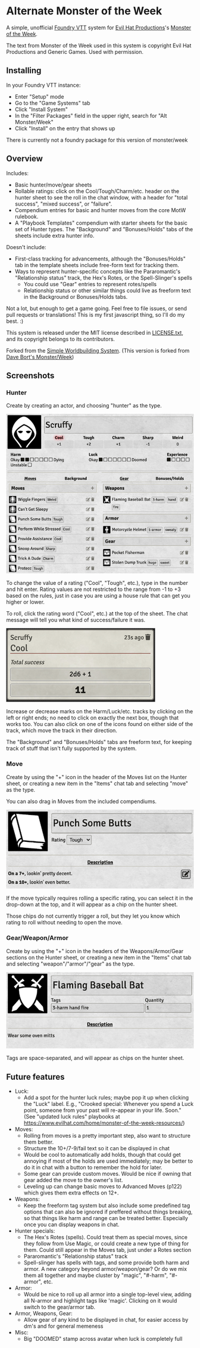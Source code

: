 # Alternate Monster of the Week

A simple, unofficial [Foundry VTT](https://foundryvtt.com/) system for
[Evil Hat Productions](https://www.evilhat.com/)'s [Monster of the
Week](https://www.evilhat.com/home/monster-of-the-week/).

The text from Monster of the Week used in this system is copyright Evil Hat
Productions and Generic Games. Used with permission.

## Installing

In your Foundry VTT instance:

- Enter "Setup" mode
- Go to the "Game Systems" tab
- Click "Install System"
- In the "Filter Packages" field in the upper right, search for "Alt Monster/Week"
- Click "Install" on the entry that shows up

There is currently not a foundry package for this version of monster/week

## Overview

Includes:

- Basic hunter/move/gear sheets
- Rollable ratings: click on the Cool/Tough/Charm/etc. header on the hunter
  sheet to see the roll in the chat window, with a header for "total success",
  "mixed success", or "failure".
- Compendium entries for basic and hunter moves from the core MotW rulebook.
- A "Playbook Templates" compendium with starter sheets for the basic set of
  Hunter types. The "Background" and "Bonuses/Holds" tabs of the sheets
  include extra hunter info.

Doesn't include:

- First-class tracking for advancements, although the "Bonuses/Holds" tab
  in the template sheets include free-form text for tracking them.
- Ways to represent hunter-specific concepts like
  the Pararomantic's "Relationship status" track, the Hex's Rotes, or
  the Spell-Slinger's spells
    - You could use "Gear" entries to represent rotes/spells
    - Relationship status or other similar things could live as freeform text
      in the Background or Bonuses/Holds tabs.

Not a lot, but enough to get a game going. Feel free to file issues, or send
pull requests or translations! This is my first javascript thing, so I'll do
my best. :)

This system is released under the MIT license described in
[LICENSE.txt](LICENSE.txt), and its copyright belongs to its contributors.

Forked from the [Simple Worldbuilding
System](https://gitlab.com/foundrynet/worldbuilding). (This version is forked from [Dave Bort's Monster/Week](https://gitlab.com/3cell/monsterweek/activity))

## Screenshots

### Hunter

Create by creating an actor, and choosing "hunter" as the type.

![Hunter sheet](docs/images/hunter-sheet.png)

To change the value of a rating ("Cool", "Tough", etc.), type in the number and
hit enter. Rating values are not restricted to the range from -1 to +3 based on the
rules, just in case you are using a house rule that can get you higher or lower.

To roll, click the rating word ("Cool", etc.) at the top of the sheet. The
chat message will tell you what kind of success/failure it was.

![Roll results in the chat window](docs/images/chat-roll.png)

Increase or decrease marks on the Harm/Luck/etc. tracks by clicking on the left
or right ends; no need to click on exactly the next box, though that works too.
You can also click on one of the icons found on either side of the track, which move the track in their direction.

The "Background" and "Bonuses/Holds" tabs are freeform text, for keeping track
of stuff that isn't fully supported by the system.

### Move

Create by using the "+" icon in the header of the Moves list on the Hunter
sheet, or creating a new item in the "Items" chat tab and selecting "move" as
the type.

You can also drag in Moves from the included compendiums.

![Move sheet](docs/images/move-sheet.png)

If the move typically requires rolling a specific rating, you can select it in
the drop-down at the top, and it will appear as a chip on the hunter sheet.

Those chips do not currently trigger a roll, but they let you know which rating
to roll without needing to open the move.

### Gear/Weapon/Armor

Create by using the "+" icon in the headers of the Weapons/Armor/Gear sections
on the Hunter sheet, or creating a new item in the "Items" chat tab and
selecting "weapon"/"armor"/"gear" as the type.

![Gear sheet](docs/images/gear-sheet.png)

Tags are space-separated, and will appear as chips on the hunter
sheet.

## Future features

- Luck:
  - Add a spot for the hunter luck rules; maybe pop it up when clicking
    the "Luck" label. E.g., "Crooked special: Whenever you spend a Luck point,
    someone from your past will re-appear in your life. Soon."
    (See "updated luck rules" playbooks at
    https://www.evilhat.com/home/monster-of-the-week-resources/)
- Moves:
  - Rolling from moves is a pretty important step, also want to structure them better.
  - Structure the 10+/7-9/fail text so it can be displayed in chat
  - Would be cool to automatically add holds, though that could get
    annoying if most of the holds are used immediately; may be better
    to do it in chat with a button to remember the hold for later.
  - Some gear can provide custom moves. Would be nice if owning that gear
    added the move to the owner's list.
  - Leveling up can change basic moves to Advanced Moves (p122) which gives
    them extra effects on 12+.
- Weapons:
  - Keep the freeform tag system but also include some predefined tag options that can also be ignored if preffered without things breaking, so that things like harm     and range can be treated better. Especially once you can display weapons in chat. 
- Hunter specials:
  - The Hex's Rotes (spells). Could treat them as special
    moves, since they follow from Use Magic, or could create a new type
    of thing for them. Could still appear in the Moves tab, just under
    a Rotes section
  - Pararomantic's "Relationship status" track
  - Spell-slinger has spells with tags, and some provide both harm and
    armor. A new category beyond armor/weapon/gear? Or do we mix them
    all together and maybe cluster by "magic", "#-harm", "#-armor", etc.
- Armor:
  - Would be nice to roll up all armor into a single top-level view,
    adding all N-armor and highlight tags like 'magic'. Clicking on it
    would switch to the gear/armor tab.
- Armor, Weapons, Gear:
  - Allow gear of any kind to be displayed in chat, for easier access by dm's and for general memeness
- Misc:
  - Big "DOOMED" stamp across avatar when luck is completely full
